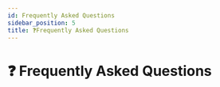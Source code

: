 ```yaml
---
id: Frequently Asked Questions
sidebar_position: 5
title: ❓Frequently Asked Questions
---
```


# ❓ Frequently Asked Questions
